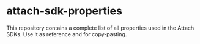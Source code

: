 # attach-sdk-properties
This repository contains a complete list of all properties used in the Attach SDKs. Use it as reference and for copy-pasting.
